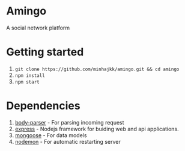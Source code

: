 # Amingo
A social network platform

# Getting started
1. `git clone https://github.com/minhajkk/amingo.git && cd amingo`
2. `npm install`
3. `npm start`

# Dependencies
1. [body-parser](https://www.npmjs.com/package/body-parser) - For parsing incoming request
2. [express](https://expressjs.com/) - Nodejs framework for buiding web and api applications.
3. [mongoose](https://mongoosejs.com/) - For data models
4. [nodemon](https://www.npmjs.com/package/nodemon) - For automatic restarting server